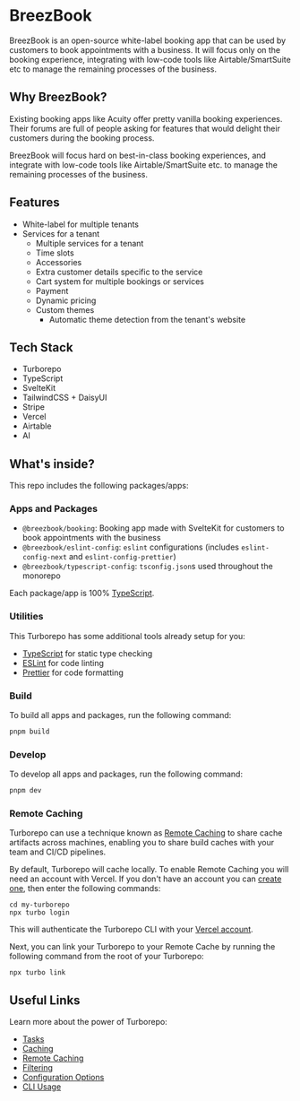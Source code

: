 # BreezBook

BreezBook is an open-source white-label booking app that can be used by customers to book appointments with a business.
It will focus only on the booking experience, integrating with low-code tools like Airtable/SmartSuite etc to manage the
remaining processes of the business.

## Why BreezBook?

Existing booking apps like Acuity offer pretty vanilla booking experiences. Their forums are full of people asking for
features that would delight their customers during the booking process.

BreezBook will focus hard on best-in-class booking experiences, and integrate with low-code tools like
Airtable/SmartSuite etc. to manage the remaining processes of the business.

## Features

- White-label for multiple tenants
- Services for a tenant
    - Multiple services for a tenant
    - Time slots
       <!-- TODO Different services may share the same time slots -->
    - Accessories
    - Extra customer details specific to the service
    - Cart system for multiple bookings or services
    - Payment
    - Dynamic pricing
    - Custom themes
        - Automatic theme detection from the tenant's website

## Tech Stack

- Turborepo
- TypeScript
- SvelteKit
- TailwindCSS + DaisyUI
- Stripe
- Vercel
- Airtable
- AI

## What's inside?

This repo includes the following packages/apps:

### Apps and Packages

- `@breezbook/booking`: Booking app made with SvelteKit for customers to book appointments with the business
- `@breezbook/eslint-config`: `eslint` configurations (includes `eslint-config-next` and `eslint-config-prettier`)
- `@breezbook/typescript-config`: `tsconfig.json`s used throughout the monorepo

Each package/app is 100% [TypeScript](https://www.typescriptlang.org/).

### Utilities

This Turborepo has some additional tools already setup for you:

- [TypeScript](https://www.typescriptlang.org/) for static type checking
- [ESLint](https://eslint.org/) for code linting
- [Prettier](https://prettier.io) for code formatting

### Build

To build all apps and packages, run the following command:

```bash
pnpm build
```

### Develop

To develop all apps and packages, run the following command:

```bash
pnpm dev
```

### Remote Caching

Turborepo can use a technique known as [Remote Caching](https://turbo.build/repo/docs/core-concepts/remote-caching) to
share cache artifacts across machines, enabling you to share build caches with your team and CI/CD pipelines.

By default, Turborepo will cache locally. To enable Remote Caching you will need an account with Vercel. If you don't
have an account you can [create one](https://vercel.com/signup), then enter the following commands:

```
cd my-turborepo
npx turbo login
```

This will authenticate the Turborepo CLI with
your [Vercel account](https://vercel.com/docs/concepts/personal-accounts/overview).

Next, you can link your Turborepo to your Remote Cache by running the following command from the root of your Turborepo:

```
npx turbo link
```

## Useful Links

Learn more about the power of Turborepo:

- [Tasks](https://turbo.build/repo/docs/core-concepts/monorepos/running-tasks)
- [Caching](https://turbo.build/repo/docs/core-concepts/caching)
- [Remote Caching](https://turbo.build/repo/docs/core-concepts/remote-caching)
- [Filtering](https://turbo.build/repo/docs/core-concepts/monorepos/filtering)
- [Configuration Options](https://turbo.build/repo/docs/reference/configuration)
- [CLI Usage](https://turbo.build/repo/docs/reference/command-line-reference)
